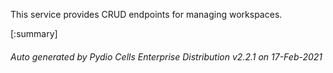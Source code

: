 






This service provides CRUD endpoints for managing workspaces.

[:summary]

###### Auto generated by Pydio Cells Enterprise Distribution v2.2.1 on 17-Feb-2021
